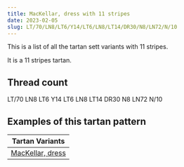 ```yaml
---
title: MacKellar, dress with 11 stripes
date: 2023-02-05
slug: LT/70/LN8/LT6/Y14/LT6/LN8/LT14/DR30/N8/LN72/N/10
---
```

This is a list of all the tartan sett variants with 11 stripes.

It is a 11 stripes tartan.


## Thread count
LT/70 LN8 LT6 Y14 LT6 LN8 LT14 DR30 N8 LN72 N/10

## Examples of this tartan pattern

| Tartan Variants |
|---------------|
| [MacKellar, dress](/variants/lt/70/ln8/lt6/y14/lt6/ln8/lt14/dr30/n8/ln72/n/10-dr401000-lne0e0e0-lt906030-n808080-yf0c000)||

